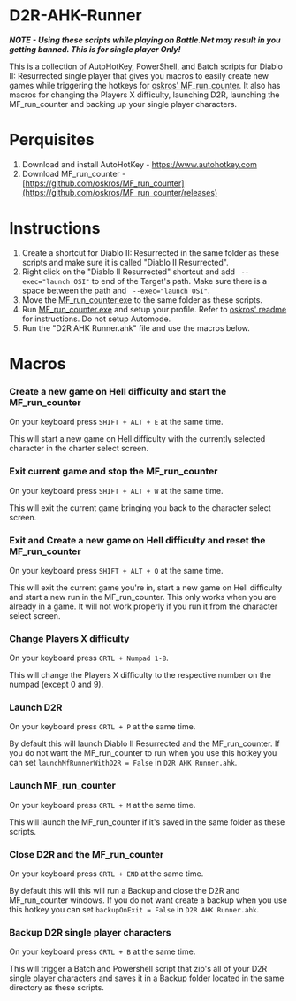 # D2R-AHK-Runner

***NOTE - Using these scripts while playing on Battle.Net may result in you getting banned. This is for single player Only!***

This is a collection of AutoHotKey, PowerShell, and Batch scripts for Diablo II: Resurrected single player that gives you macros to easily create new games while triggering the hotkeys for [oskros' MF_run_counter](https://github.com/oskros/MF_run_counter). It also has macros for changing the Players X difficulty, launching D2R, launching the MF_run_counter and backing up your single player characters.

# Perquisites

1. Download and install AutoHotKey - https://www.autohotkey.com
2. Download MF_run_counter - [https://github.com/oskros/MF_run_counter](https://github.com/oskros/MF_run_counter/releases)

# Instructions

1. Create a shortcut for Diablo II: Resurrected in the same folder as these scripts and make sure it is called "Diablo II Resurrected".
2. Right click on the "Diablo II Resurrected" shortcut and add ` --exec="launch OSI"` to end of the Target's path. Make sure there is a space between the path and ` --exec="launch OSI"`.
3. Move the [MF_run_counter.exe](https://github.com/oskros/MF_run_counter/releases) to the same folder as these scripts.
4. Run [MF_run_counter.exe](https://github.com/oskros/MF_run_counter/releases) and setup your profile. Refer to [oskros' readme](https://github.com/oskros/MF_run_counter#readme) for instructions. Do not setup Automode.
5. Run the "D2R AHK Runner.ahk" file and use the macros below.

# Macros

### Create a new game on Hell difficulty and start the MF_run_counter

On your keyboard press `SHIFT + ALT + E` at the same time.

This will start a new game on Hell difficulty with the currently selected character in the charter select screen.

### Exit current game and stop the MF_run_counter

On your keyboard press `SHIFT + ALT + W` at the same time.

This will exit the current game bringing you back to the character select screen.

### Exit and Create a new game on Hell difficulty and reset the MF_run_counter

On your keyboard press `SHIFT + ALT + Q` at the same time.

This will exit the current game you're in, start a new game on Hell difficulty and start a new run in the MF_run_counter. This only works when you are already in a game. It will not work properly if you run it from the character select screen.

### Change Players X difficulty

On your keyboard press `CRTL + Numpad 1-8`.

This will change the Players X difficulty to the respective number on the numpad (except 0 and 9).

### Launch D2R

On your keyboard press `CRTL + P` at the same time.

By default this will launch Diablo II Resurrected and the MF_run_counter. If you do not want the MF_run_counter to run when you use this hotkey you can set `launchMfRunnerWithD2R = False` in `D2R AHK Runner.ahk`.

### Launch MF_run_counter

On your keyboard press `CRTL + M` at the same time.

This will launch the MF_run_counter if it's saved in the same folder as these scripts.

### Close D2R and the MF_run_counter

On your keyboard press `CRTL + END` at the same time.

By default this will this will run a Backup and close the D2R and MF_run_counter windows. If you do not want create a backup when you use this hotkey you can set `backupOnExit = False` in `D2R AHK Runner.ahk`.

### Backup D2R single player characters

On your keyboard press `CRTL + B` at the same time.

This will trigger a Batch and Powershell script that zip's all of your D2R single player characters and saves it in a Backup folder located in the same directory as these scripts.
